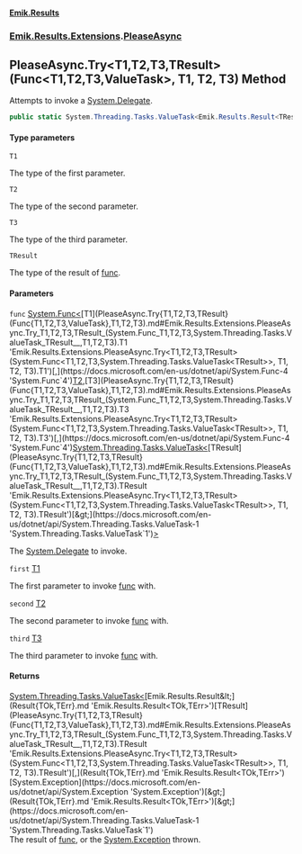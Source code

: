 #### [Emik.Results](index.md 'index')
### [Emik.Results.Extensions](Emik.Results.Extensions.md 'Emik.Results.Extensions').[PleaseAsync](PleaseAsync.md 'Emik.Results.Extensions.PleaseAsync')

## PleaseAsync.Try<T1,T2,T3,TResult>(Func<T1,T2,T3,ValueTask<TResult>>, T1, T2, T3) Method

Attempts to invoke a [System.Delegate](https://docs.microsoft.com/en-us/dotnet/api/System.Delegate 'System.Delegate').

```csharp
public static System.Threading.Tasks.ValueTask<Emik.Results.Result<TResult,System.Exception>> Try<T1,T2,T3,TResult>(System.Func<T1,T2,T3,System.Threading.Tasks.ValueTask<TResult>> func, T1 first, T2 second, T3 third);
```
#### Type parameters

<a name='Emik.Results.Extensions.PleaseAsync.Try_T1,T2,T3,TResult_(System.Func_T1,T2,T3,System.Threading.Tasks.ValueTask_TResult__,T1,T2,T3).T1'></a>

`T1`

The type of the first parameter.

<a name='Emik.Results.Extensions.PleaseAsync.Try_T1,T2,T3,TResult_(System.Func_T1,T2,T3,System.Threading.Tasks.ValueTask_TResult__,T1,T2,T3).T2'></a>

`T2`

The type of the second parameter.

<a name='Emik.Results.Extensions.PleaseAsync.Try_T1,T2,T3,TResult_(System.Func_T1,T2,T3,System.Threading.Tasks.ValueTask_TResult__,T1,T2,T3).T3'></a>

`T3`

The type of the third parameter.

<a name='Emik.Results.Extensions.PleaseAsync.Try_T1,T2,T3,TResult_(System.Func_T1,T2,T3,System.Threading.Tasks.ValueTask_TResult__,T1,T2,T3).TResult'></a>

`TResult`

The type of the result of [func](PleaseAsync.Try{T1,T2,T3,TResult}(Func{T1,T2,T3,ValueTask},T1,T2,T3).md#Emik.Results.Extensions.PleaseAsync.Try_T1,T2,T3,TResult_(System.Func_T1,T2,T3,System.Threading.Tasks.ValueTask_TResult__,T1,T2,T3).func 'Emik.Results.Extensions.PleaseAsync.Try<T1,T2,T3,TResult>(System.Func<T1,T2,T3,System.Threading.Tasks.ValueTask<TResult>>, T1, T2, T3).func').
#### Parameters

<a name='Emik.Results.Extensions.PleaseAsync.Try_T1,T2,T3,TResult_(System.Func_T1,T2,T3,System.Threading.Tasks.ValueTask_TResult__,T1,T2,T3).func'></a>

`func` [System.Func&lt;](https://docs.microsoft.com/en-us/dotnet/api/System.Func-4 'System.Func`4')[T1](PleaseAsync.Try{T1,T2,T3,TResult}(Func{T1,T2,T3,ValueTask},T1,T2,T3).md#Emik.Results.Extensions.PleaseAsync.Try_T1,T2,T3,TResult_(System.Func_T1,T2,T3,System.Threading.Tasks.ValueTask_TResult__,T1,T2,T3).T1 'Emik.Results.Extensions.PleaseAsync.Try<T1,T2,T3,TResult>(System.Func<T1,T2,T3,System.Threading.Tasks.ValueTask<TResult>>, T1, T2, T3).T1')[,](https://docs.microsoft.com/en-us/dotnet/api/System.Func-4 'System.Func`4')[T2](PleaseAsync.Try{T1,T2,T3,TResult}(Func{T1,T2,T3,ValueTask},T1,T2,T3).md#Emik.Results.Extensions.PleaseAsync.Try_T1,T2,T3,TResult_(System.Func_T1,T2,T3,System.Threading.Tasks.ValueTask_TResult__,T1,T2,T3).T2 'Emik.Results.Extensions.PleaseAsync.Try<T1,T2,T3,TResult>(System.Func<T1,T2,T3,System.Threading.Tasks.ValueTask<TResult>>, T1, T2, T3).T2')[,](https://docs.microsoft.com/en-us/dotnet/api/System.Func-4 'System.Func`4')[T3](PleaseAsync.Try{T1,T2,T3,TResult}(Func{T1,T2,T3,ValueTask},T1,T2,T3).md#Emik.Results.Extensions.PleaseAsync.Try_T1,T2,T3,TResult_(System.Func_T1,T2,T3,System.Threading.Tasks.ValueTask_TResult__,T1,T2,T3).T3 'Emik.Results.Extensions.PleaseAsync.Try<T1,T2,T3,TResult>(System.Func<T1,T2,T3,System.Threading.Tasks.ValueTask<TResult>>, T1, T2, T3).T3')[,](https://docs.microsoft.com/en-us/dotnet/api/System.Func-4 'System.Func`4')[System.Threading.Tasks.ValueTask&lt;](https://docs.microsoft.com/en-us/dotnet/api/System.Threading.Tasks.ValueTask-1 'System.Threading.Tasks.ValueTask`1')[TResult](PleaseAsync.Try{T1,T2,T3,TResult}(Func{T1,T2,T3,ValueTask},T1,T2,T3).md#Emik.Results.Extensions.PleaseAsync.Try_T1,T2,T3,TResult_(System.Func_T1,T2,T3,System.Threading.Tasks.ValueTask_TResult__,T1,T2,T3).TResult 'Emik.Results.Extensions.PleaseAsync.Try<T1,T2,T3,TResult>(System.Func<T1,T2,T3,System.Threading.Tasks.ValueTask<TResult>>, T1, T2, T3).TResult')[&gt;](https://docs.microsoft.com/en-us/dotnet/api/System.Threading.Tasks.ValueTask-1 'System.Threading.Tasks.ValueTask`1')[&gt;](https://docs.microsoft.com/en-us/dotnet/api/System.Func-4 'System.Func`4')

The [System.Delegate](https://docs.microsoft.com/en-us/dotnet/api/System.Delegate 'System.Delegate') to invoke.

<a name='Emik.Results.Extensions.PleaseAsync.Try_T1,T2,T3,TResult_(System.Func_T1,T2,T3,System.Threading.Tasks.ValueTask_TResult__,T1,T2,T3).first'></a>

`first` [T1](PleaseAsync.Try{T1,T2,T3,TResult}(Func{T1,T2,T3,ValueTask},T1,T2,T3).md#Emik.Results.Extensions.PleaseAsync.Try_T1,T2,T3,TResult_(System.Func_T1,T2,T3,System.Threading.Tasks.ValueTask_TResult__,T1,T2,T3).T1 'Emik.Results.Extensions.PleaseAsync.Try<T1,T2,T3,TResult>(System.Func<T1,T2,T3,System.Threading.Tasks.ValueTask<TResult>>, T1, T2, T3).T1')

The first parameter to invoke [func](PleaseAsync.Try{T1,T2,T3,TResult}(Func{T1,T2,T3,ValueTask},T1,T2,T3).md#Emik.Results.Extensions.PleaseAsync.Try_T1,T2,T3,TResult_(System.Func_T1,T2,T3,System.Threading.Tasks.ValueTask_TResult__,T1,T2,T3).func 'Emik.Results.Extensions.PleaseAsync.Try<T1,T2,T3,TResult>(System.Func<T1,T2,T3,System.Threading.Tasks.ValueTask<TResult>>, T1, T2, T3).func') with.

<a name='Emik.Results.Extensions.PleaseAsync.Try_T1,T2,T3,TResult_(System.Func_T1,T2,T3,System.Threading.Tasks.ValueTask_TResult__,T1,T2,T3).second'></a>

`second` [T2](PleaseAsync.Try{T1,T2,T3,TResult}(Func{T1,T2,T3,ValueTask},T1,T2,T3).md#Emik.Results.Extensions.PleaseAsync.Try_T1,T2,T3,TResult_(System.Func_T1,T2,T3,System.Threading.Tasks.ValueTask_TResult__,T1,T2,T3).T2 'Emik.Results.Extensions.PleaseAsync.Try<T1,T2,T3,TResult>(System.Func<T1,T2,T3,System.Threading.Tasks.ValueTask<TResult>>, T1, T2, T3).T2')

The second parameter to invoke [func](PleaseAsync.Try{T1,T2,T3,TResult}(Func{T1,T2,T3,ValueTask},T1,T2,T3).md#Emik.Results.Extensions.PleaseAsync.Try_T1,T2,T3,TResult_(System.Func_T1,T2,T3,System.Threading.Tasks.ValueTask_TResult__,T1,T2,T3).func 'Emik.Results.Extensions.PleaseAsync.Try<T1,T2,T3,TResult>(System.Func<T1,T2,T3,System.Threading.Tasks.ValueTask<TResult>>, T1, T2, T3).func') with.

<a name='Emik.Results.Extensions.PleaseAsync.Try_T1,T2,T3,TResult_(System.Func_T1,T2,T3,System.Threading.Tasks.ValueTask_TResult__,T1,T2,T3).third'></a>

`third` [T3](PleaseAsync.Try{T1,T2,T3,TResult}(Func{T1,T2,T3,ValueTask},T1,T2,T3).md#Emik.Results.Extensions.PleaseAsync.Try_T1,T2,T3,TResult_(System.Func_T1,T2,T3,System.Threading.Tasks.ValueTask_TResult__,T1,T2,T3).T3 'Emik.Results.Extensions.PleaseAsync.Try<T1,T2,T3,TResult>(System.Func<T1,T2,T3,System.Threading.Tasks.ValueTask<TResult>>, T1, T2, T3).T3')

The third parameter to invoke [func](PleaseAsync.Try{T1,T2,T3,TResult}(Func{T1,T2,T3,ValueTask},T1,T2,T3).md#Emik.Results.Extensions.PleaseAsync.Try_T1,T2,T3,TResult_(System.Func_T1,T2,T3,System.Threading.Tasks.ValueTask_TResult__,T1,T2,T3).func 'Emik.Results.Extensions.PleaseAsync.Try<T1,T2,T3,TResult>(System.Func<T1,T2,T3,System.Threading.Tasks.ValueTask<TResult>>, T1, T2, T3).func') with.

#### Returns
[System.Threading.Tasks.ValueTask&lt;](https://docs.microsoft.com/en-us/dotnet/api/System.Threading.Tasks.ValueTask-1 'System.Threading.Tasks.ValueTask`1')[Emik.Results.Result&lt;](Result{TOk,TErr}.md 'Emik.Results.Result<TOk,TErr>')[TResult](PleaseAsync.Try{T1,T2,T3,TResult}(Func{T1,T2,T3,ValueTask},T1,T2,T3).md#Emik.Results.Extensions.PleaseAsync.Try_T1,T2,T3,TResult_(System.Func_T1,T2,T3,System.Threading.Tasks.ValueTask_TResult__,T1,T2,T3).TResult 'Emik.Results.Extensions.PleaseAsync.Try<T1,T2,T3,TResult>(System.Func<T1,T2,T3,System.Threading.Tasks.ValueTask<TResult>>, T1, T2, T3).TResult')[,](Result{TOk,TErr}.md 'Emik.Results.Result<TOk,TErr>')[System.Exception](https://docs.microsoft.com/en-us/dotnet/api/System.Exception 'System.Exception')[&gt;](Result{TOk,TErr}.md 'Emik.Results.Result<TOk,TErr>')[&gt;](https://docs.microsoft.com/en-us/dotnet/api/System.Threading.Tasks.ValueTask-1 'System.Threading.Tasks.ValueTask`1')  
The result of [func](PleaseAsync.Try{T1,T2,T3,TResult}(Func{T1,T2,T3,ValueTask},T1,T2,T3).md#Emik.Results.Extensions.PleaseAsync.Try_T1,T2,T3,TResult_(System.Func_T1,T2,T3,System.Threading.Tasks.ValueTask_TResult__,T1,T2,T3).func 'Emik.Results.Extensions.PleaseAsync.Try<T1,T2,T3,TResult>(System.Func<T1,T2,T3,System.Threading.Tasks.ValueTask<TResult>>, T1, T2, T3).func'), or the [System.Exception](https://docs.microsoft.com/en-us/dotnet/api/System.Exception 'System.Exception') thrown.